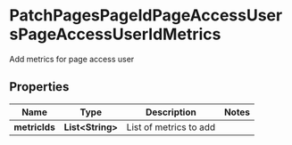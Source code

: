 

# PatchPagesPageIdPageAccessUsersPageAccessUserIdMetrics

Add metrics for page access user

## Properties

Name | Type | Description | Notes
------------ | ------------- | ------------- | -------------
**metricIds** | **List&lt;String&gt;** | List of metrics to add | 



